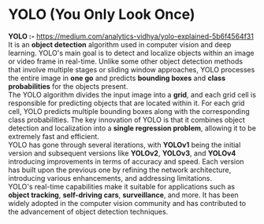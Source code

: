 # YOLO (You Only Look Once)
**YOLO :-** https://medium.com/analytics-vidhya/yolo-explained-5b6f4564f31  </br>
It is an **object detection** algorithm used in computer vision and deep learning.
YOLO's main goal is to detect and localize objects within an image or video frame in real-time.
Unlike some other object detection methods that involve multiple stages or sliding window approaches,
YOLO processes the entire image in **one go** and predicts **bounding boxes** and **class probabilities** for the objects present. </br>
The YOLO algorithm divides the input image into a **grid**, and each grid cell is responsible for predicting objects that are located within it.
For each grid cell, YOLO predicts multiple bounding boxes along with the corresponding class probabilities. The key innovation of YOLO is that
it combines object detection and localization into a **single regression problem**, allowing it to be extremely fast and efficient. </br>
YOLO has gone through several iterations, with **YOLOv1** being the initial version and subsequent versions like **YOLOv2**, **YOLOv3**, and **YOLOv4** introducing
improvements in terms of accuracy and speed. Each version has built upon the previous one by refining the network architecture, introducing various enhancements,
and addressing limitations. </br>
YOLO's real-time capabilities make it suitable for applications such as **object tracking**, **self-driving cars**, **surveillance**, and more. It has been widely adopted
in the computer vision community and has contributed to the advancement of object detection techniques.
